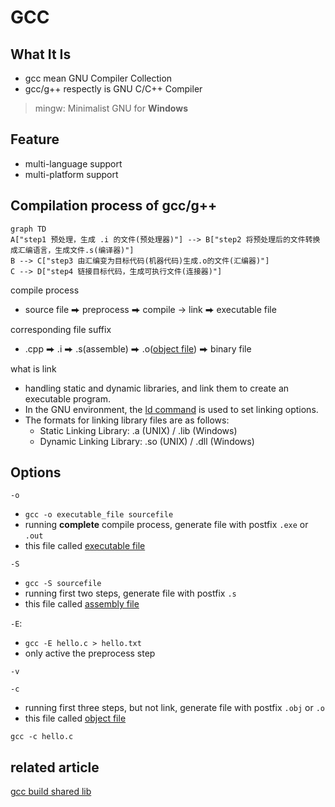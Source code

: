 # GCC

## What It Is

- gcc mean GNU Compiler Collection
- gcc/g++ respectly is GNU C/C++ Compiler

> mingw: Minimalist GNU for **Windows**

## Feature

- multi-language support
- multi-platform support

## Compilation process of gcc/g++

```mermaid
graph TD
A["step1 预处理，生成 .i 的文件(预处理器)"] --> B["step2 将预处理后的文件转换成汇编语言，生成文件.s(编译器)"]
B --> C["step3 由汇编变为目标代码(机器代码)生成.o的文件(汇编器)"]
C --> D["step4 链接目标代码，生成可执行文件(连接器)"]
```

compile process

- source file ⮕  preprocess ⮕  compile $\longrightarrow$ link ⮕  executable file

corresponding file suffix

- .cpp ⮕ .i ⮕ .s(assemble) ⮕ .o([object file](c-objectfile.md)) ⮕  binary file

what is link

- handling static and dynamic libraries, and link them to create an executable program.
- In the GNU environment, the [ld command](gnu-linker.md) is used to set linking options.
- The formats for linking library files are as follows:
  - Static Linking Library: .a (UNIX) / .lib (Windows)
  - Dynamic Linking Library: .so (UNIX) / .dll (Windows)

## Options

`-o`

- `gcc -o executable_file sourcefile`
- running **complete** compile process, generate file with postfix `.exe` or `.out`
- this file called [executable file](executable-file.md)

`-S`

- `gcc -S sourcefile`
- running first two steps, generate file with postfix `.s`
- this file called [assembly file](c-assembly.md)

`-E`:

- `gcc -E hello.c > hello.txt`
- only active the preprocess step

`-v`

`-c`

- running first three steps, but not link, generate file with postfix `.obj` or `.o`
- this file called [object file](c-objectfile.md)

`gcc -c hello.c`

## related article

[gcc build shared lib](gcc-build-shared-libraries.md)

